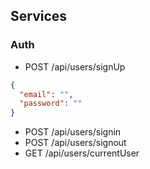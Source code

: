 ## Services
### Auth
- POST /api/users/signUp
```json
{
  "email": "",
  "password": ""
}
```

- POST /api/users/signin
- POST /api/users/signout
- GET /api/users/currentUser

